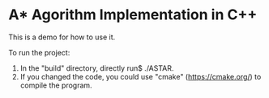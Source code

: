 # A* Agorithm Implementation in C++

This is a demo for how to use it.
 
To run the project:
 1. In the "build" directory, directly run$ ./ASTAR.
 2. If you changed the code, you could use "cmake" (https://cmake.org/) to compile the program.
